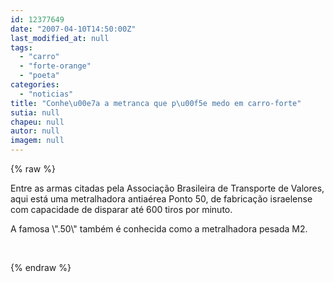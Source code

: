 ```yaml
---
id: 12377649
date: "2007-04-10T14:50:00Z"
last_modified_at: null
tags:
  - "carro"
  - "forte-orange"
  - "poeta"
categories:
  - "noticias"
title: "Conhe\u00e7a a metranca que p\u00f5e medo em carro-forte"
sutia: null
chapeu: null
autor: null
imagem: null
---
```

{% raw %}
<p><P>Entre as armas citadas pela Associação Brasileira de Transporte de Valores, aqui está uma metralhadora antiaérea Ponto 50, de fabricação israelense com capacidade de disparar até 600 tiros por minuto.</P></p>
<p><P>A famosa \".50\" também é conhecida como a metralhadora pesada M2. </P></p>
<p><P>&nbsp;</P> </p>
{% endraw %}